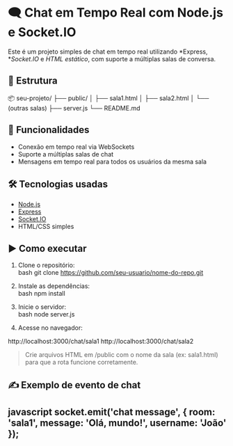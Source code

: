 # 🗨️ Chat em Tempo Real com Node.js e Socket.IO  
Este é um projeto simples de chat em tempo real utilizando *Express, **Socket.IO* e *HTML estático*, com suporte a múltiplas salas de conversa.

## 📁 Estrutura

📦 seu-projeto/
├── public/
│   ├── sala1.html
│   ├── sala2.html
│   └── (outras salas)
├── server.js
└── README.md


## 🚀 Funcionalidades  
- Conexão em tempo real via WebSockets  
- Suporte a múltiplas salas de chat  
- Mensagens em tempo real para todos os usuários da mesma sala  

## 🛠️ Tecnologias usadas  
- [Node.js](https://nodejs.org/)  
- [Express](https://expressjs.com/)  
- [Socket.IO](https://socket.io/)  
- HTML/CSS simples  

## ▶️ Como executar  
1. Clone o repositório:  
bash
git clone https://github.com/seu-usuario/nome-do-repo.git
  
2. Instale as dependências:  
bash
npm install
  
3. Inicie o servidor:  
bash
node server.js
  
4. Acesse no navegador:  

http://localhost:3000/chat/sala1
http://localhost:3000/chat/sala2
  
> Crie arquivos HTML em /public com o nome da sala (ex: sala1.html) para que a rota funcione corretamente.

## ✍️ Exemplo de evento de chat  
javascript
socket.emit('chat message', {
    room: 'sala1',
    message: 'Olá, mundo!',
    username: 'João'
});
---